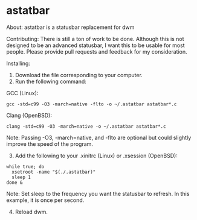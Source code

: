 # astatbar
About:
astatbar is a statusbar replacement for dwm

Contributing:
There is still a ton of work to be done. Although this is not designed to be an advanced statusbar, I want this to be usable for most people. Please provide pull requests and feedback for my consideration.

Installing:
1. Download the file corresponding to your computer.
2. Run the following command: 

GCC (Linux):
```
gcc -std=c99 -O3 -march=native -flto -o ~/.astatbar astatbar*.c
```
Clang (OpenBSD):
```
clang -std=c99 -O3 -march=native -o ~/.astatbar astatbar*.c
```

Note: Passing -O3, -march=native, and -flto are optional but could slightly improve the speed of the program.

3. Add the following to your .xinitrc (Linux) or .xsession (OpenBSD): 
```
while true; do
  xsetroot -name "$(./.astatbar)"
  sleep 1
done &
```
Note: Set sleep to the frequency you want the statusbar to refresh. In this example, it is once per second.

4. Reload dwm.
